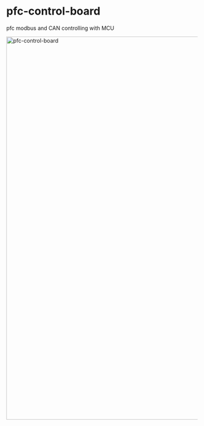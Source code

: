 # pfc-control-board
pfc modbus and CAN controlling with MCU

<img width="1365" height="1007" alt="pfc-control-board" src="https://github.com/user-attachments/assets/61ab8f46-ac8c-40e9-bc65-5e6ef6cd3bc0" />
